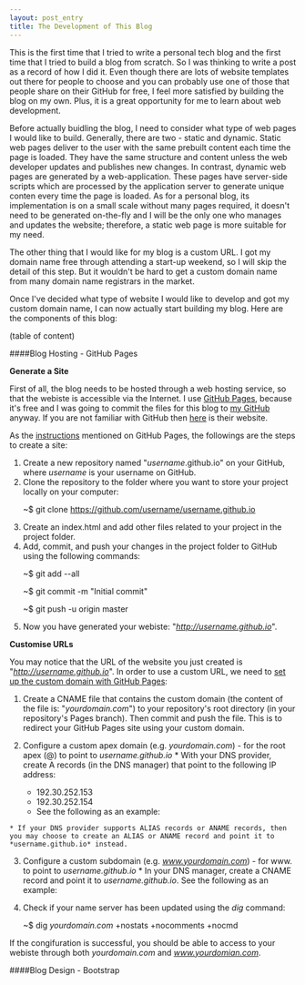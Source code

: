 ```yaml
---
layout: post_entry
title: The Development of This Blog
---
```


This is the first time that I tried to write a personal tech blog and the first time that I tried to build a blog from scratch. So I was thinking to write a post as a record of how I did it. Even though there are lots of website templates out there for people to choose and you can probably use one of those that people share on their GitHub for free, I feel more satisfied by building the blog on my own. Plus, it is a great opportunity for me to learn about web development.

Before actually buidling the blog, I need to consider what type of web pages I would like to build. Generally, there are two - static and dynamic. Static web pages deliver to the user with the same prebuilt content each time the page is loaded. They have the same structure and content unless the web developer updates and publishes new changes. In contrast, dynamic web pages are generated by a web-application. These pages have server-side scripts which are processed by the application server to generate unique conten every time the page is loaded. As for a personal blog, its implementation is on a small scale without many pages required, it doesn't need to be generated on-the-fly and I will be the only one who manages and updates the website; therefore, a static web page is more suitable for my need.

The other thing that I would like for my blog is a custom URL. I got my domain name free through attending a start-up weekend, so I will skip the detail of this step. But it wouldn't be hard to get a custom domain name from many domain name registrars in the market.

Once I've decided what type of website I would like to develop and got my custom domain name, I can now actually start building my blog. Here are the components of this blog:

(table of content)

####Blog Hosting - GitHub Pages

**Generate a Site**

First of all, the blog needs to be hosted through a web hosting service, so that the webiste is accessible via the Internet. I use [GitHub Pages](https://pages.github.com/), because it's free and I was going to commit the files for this blog to [my GitHub](https://github.com/francesliang/francesliang.github.io) anyway. If you are not familiar with GitHub then [here](https://github.com/) is their website. 

As the [instructions](https://pages.github.com/) mentioned on GitHub Pages, the followings are the steps to create a site: 

  1. Create a new repository named "*username*.github.io" on your GitHub, where *username* is your username on GitHub.
  2. Clone the repository to the folder where you want to store your project locally on your computer: 
	<p>~$ git clone https://github.com/username/username.github.io</p>
  3. Create an index.html and add other files related to your project in the project folder.
  4. Add, commit, and push your changes in the project folder to GitHub using the following commands:
	<p>~$ git add --all</p>
	<p>~$ git commit -m "Initial commit"</p>
	<p>~$ git push -u origin master</p>
  5. Now you have generated your webiste: "*http://username.github.io*".

**Customise URLs**

You may notice that the URL of the website you just created is "*http://username.github.io*". In order to use a custom URL, we need to [set up the custom domain with GitHub Pages](https://help.github.com/articles/setting-up-a-custom-domain-with-github-pages/):

  1. Create a CNAME file that contains the custom domain (the content of the file is: "*yourdomain.com*") to your repository's root directory (in your repository's Pages branch). Then commit and push the file. This is to redirect your GitHub Pages site using your custom domain.

  2. Configure a custom apex domain (e.g. *yourdomain.com*) -  for the root apex (@) to point to *username.github.io*
	* With your DNS provider, create A records (in the DNS manager) that point to the following IP address:
    	* 192.30.252.153
    	* 192.30.252.154
		* See the following as an example:


	* If your DNS provider supports ALIAS records or ANAME records, then you may choose to create an ALIAS or ANAME record and point it to *username.github.io* instead.

  3. Configure a custom subdomain (e.g. *www.yourdomain.com*) - for www. to point to *username.github.io*
	* In your DNS manager, create a CNAME record and point it to *username.github.io*. See the following as an example:


  4. Check if your name server has been updated using the *dig* command:
 	<p>~$ dig *yourdomain.com* +nostats +nocomments +nocmd</p>


If the congifuration is successful, you should be able to access to your webiste through both *yourdomain.com* and *www.yourdomian.com*.

####Blog Design - Bootstrap




